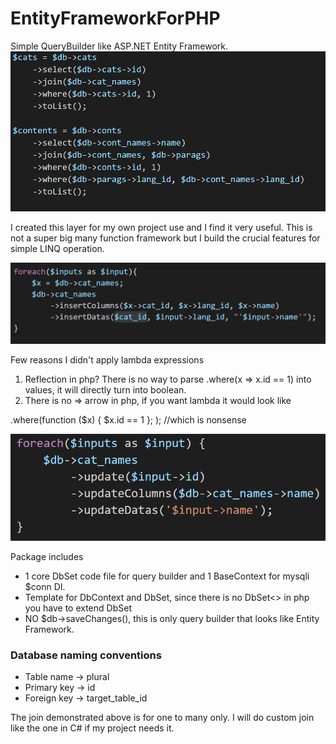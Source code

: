 # EntityFrameworkForPHP
Simple QueryBuilder like ASP.NET Entity Framework.
![alt_text](https://github.com/noobhacker/EntityFrameworkForPHP/blob/master/img/preview.PNG)

I created this layer for my own project use and I find it very useful. 
This is not a super big many function framework but I build the crucial features for simple LINQ operation. 

![alt_text](https://github.com/noobhacker/EntityFrameworkForPHP/blob/master/img/semilambda.PNG)

Few reasons I didn't apply lambda expressions
1. Reflection in php? There is no way to parse .where(x => x.id == 1) into values, it will directly turn into boolean.
2. There is no => arrow in php, if you want lambda it would look like 

.where(function ($x) { $x.id == 1 }; ); //which is nonsense

![alt_text](https://github.com/noobhacker/EntityFrameworkForPHP/blob/master/img/update.PNG)

Package includes
- 1 core DbSet code file for query builder and 1 BaseContext for mysqli $conn DI.
- Template for DbContext and DbSet, since there is no DbSet<<Model>> in php you have to extend DbSet
- NO $db->saveChanges(), this is only query builder that looks like Entity Framework.

### Database naming conventions

- Table name -> plural 
- Primary key -> id
- Foreign key -> target_table_id

The join demonstrated above is for one to many only. I will do custom join like the one in C# if my project needs it.

